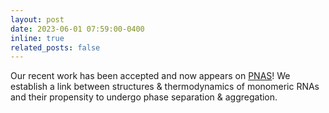 ```yaml
---
layout: post
date: 2023-06-01 07:59:00-0400
inline: true
related_posts: false
---
```


Our recent work has been accepted and now appears on [PNAS](https://www.pnas.org/doi/abs/10.1073/pnas.2301409120)! We establish a link between structures & thermodynamics of monomeric RNAs and their propensity to undergo phase separation & aggregation.